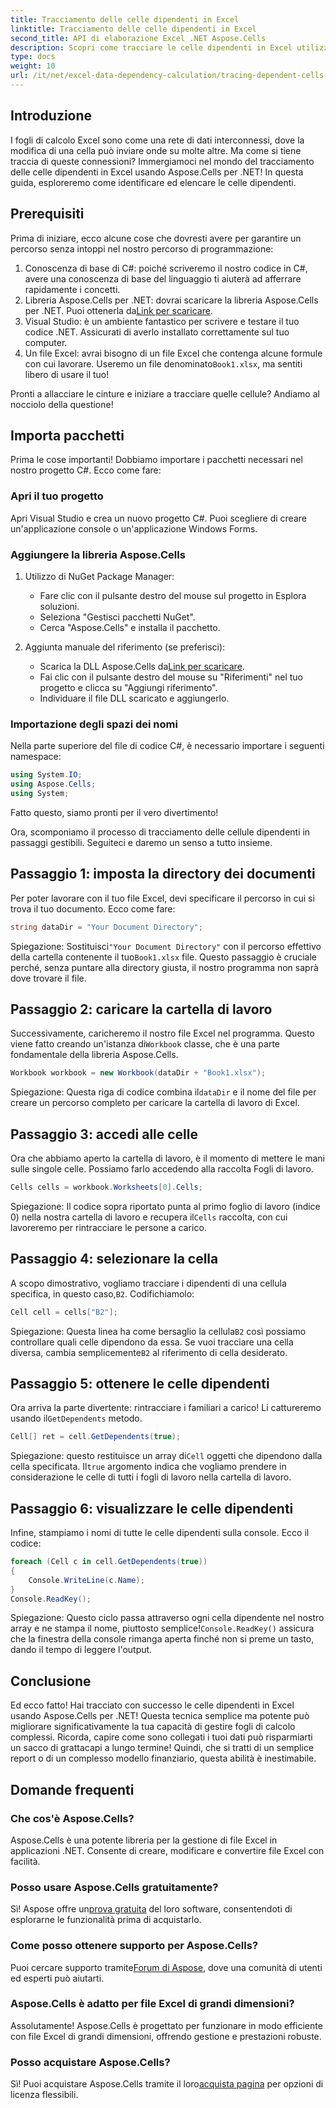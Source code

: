 ```yaml
---
title: Tracciamento delle celle dipendenti in Excel
linktitle: Tracciamento delle celle dipendenti in Excel
second_title: API di elaborazione Excel .NET Aspose.Cells
description: Scopri come tracciare le celle dipendenti in Excel utilizzando Aspose.Cells per .NET con questo tutorial semplice da seguire.
type: docs
weight: 10
url: /it/net/excel-data-dependency-calculation/tracing-dependent-cells-in-excel/
---
```

## Introduzione

I fogli di calcolo Excel sono come una rete di dati interconnessi, dove la modifica di una cella può inviare onde su molte altre. Ma come si tiene traccia di queste connessioni? Immergiamoci nel mondo del tracciamento delle celle dipendenti in Excel usando Aspose.Cells per .NET! In questa guida, esploreremo come identificare ed elencare le celle dipendenti. 

## Prerequisiti

Prima di iniziare, ecco alcune cose che dovresti avere per garantire un percorso senza intoppi nel nostro percorso di programmazione:

1. Conoscenza di base di C#: poiché scriveremo il nostro codice in C#, avere una conoscenza di base del linguaggio ti aiuterà ad afferrare rapidamente i concetti.
2.  Libreria Aspose.Cells per .NET: dovrai scaricare la libreria Aspose.Cells per .NET. Puoi ottenerla da[Link per scaricare](https://releases.aspose.com/cells/net/).
3. Visual Studio: è un ambiente fantastico per scrivere e testare il tuo codice .NET. Assicurati di averlo installato correttamente sul tuo computer. 
4. Un file Excel: avrai bisogno di un file Excel che contenga alcune formule con cui lavorare. Useremo un file denominato`Book1.xlsx`, ma sentiti libero di usare il tuo!

Pronti a allacciare le cinture e iniziare a tracciare quelle cellule? Andiamo al nocciolo della questione!

## Importa pacchetti

Prima le cose importanti! Dobbiamo importare i pacchetti necessari nel nostro progetto C#. Ecco come fare:

### Apri il tuo progetto

Apri Visual Studio e crea un nuovo progetto C#. Puoi scegliere di creare un'applicazione console o un'applicazione Windows Forms.

### Aggiungere la libreria Aspose.Cells

1. Utilizzo di NuGet Package Manager: 
   - Fare clic con il pulsante destro del mouse sul progetto in Esplora soluzioni.
   - Seleziona "Gestisci pacchetti NuGet".
   - Cerca "Aspose.Cells" e installa il pacchetto.

2. Aggiunta manuale del riferimento (se preferisci): 
   -  Scarica la DLL Aspose.Cells da[Link per scaricare](https://releases.aspose.com/cells/net/).
   - Fai clic con il pulsante destro del mouse su "Riferimenti" nel tuo progetto e clicca su "Aggiungi riferimento".
   - Individuare il file DLL scaricato e aggiungerlo.

### Importazione degli spazi dei nomi

Nella parte superiore del file di codice C#, è necessario importare i seguenti namespace:

```csharp
using System.IO;
using Aspose.Cells;
using System;
```

Fatto questo, siamo pronti per il vero divertimento!

Ora, scomponiamo il processo di tracciamento delle cellule dipendenti in passaggi gestibili. Seguiteci e daremo un senso a tutto insieme.

## Passaggio 1: imposta la directory dei documenti

Per poter lavorare con il tuo file Excel, devi specificare il percorso in cui si trova il tuo documento. Ecco come fare:

```csharp
string dataDir = "Your Document Directory";
```

 Spiegazione: Sostituisci`"Your Document Directory"` con il percorso effettivo della cartella contenente il tuo`Book1.xlsx` file. Questo passaggio è cruciale perché, senza puntare alla directory giusta, il nostro programma non saprà dove trovare il file.

## Passaggio 2: caricare la cartella di lavoro

 Successivamente, caricheremo il nostro file Excel nel programma. Questo viene fatto creando un'istanza di`Workbook` classe, che è una parte fondamentale della libreria Aspose.Cells.

```csharp
Workbook workbook = new Workbook(dataDir + "Book1.xlsx");
```

 Spiegazione: Questa riga di codice combina il`dataDir` e il nome del file per creare un percorso completo per caricare la cartella di lavoro di Excel. 

## Passaggio 3: accedi alle celle

Ora che abbiamo aperto la cartella di lavoro, è il momento di mettere le mani sulle singole celle. Possiamo farlo accedendo alla raccolta Fogli di lavoro.

```csharp
Cells cells = workbook.Worksheets[0].Cells;
```

 Spiegazione: Il codice sopra riportato punta al primo foglio di lavoro (indice 0) nella nostra cartella di lavoro e recupera il`Cells` raccolta, con cui lavoreremo per rintracciare le persone a carico.

## Passaggio 4: selezionare la cella

 A scopo dimostrativo, vogliamo tracciare i dipendenti di una cellula specifica, in questo caso,`B2`. Codifichiamolo:

```csharp
Cell cell = cells["B2"];
```

 Spiegazione: Questa linea ha come bersaglio la cellula`B2` così possiamo controllare quali celle dipendono da essa. Se vuoi tracciare una cella diversa, cambia semplicemente`B2` al riferimento di cella desiderato. 

## Passaggio 5: ottenere le celle dipendenti

 Ora arriva la parte divertente: rintracciare i familiari a carico! Li cattureremo usando il`GetDependents` metodo.

```csharp
Cell[] ret = cell.GetDependents(true);
```

 Spiegazione: questo restituisce un array di`Cell` oggetti che dipendono dalla cella specificata. Il`true` argomento indica che vogliamo prendere in considerazione le celle di tutti i fogli di lavoro nella cartella di lavoro.

## Passaggio 6: visualizzare le celle dipendenti

Infine, stampiamo i nomi di tutte le celle dipendenti sulla console. Ecco il codice:

```csharp
foreach (Cell c in cell.GetDependents(true))
{
    Console.WriteLine(c.Name);
}
Console.ReadKey();
```

 Spiegazione: Questo ciclo passa attraverso ogni cella dipendente nel nostro array e ne stampa il nome, piuttosto semplice!`Console.ReadKey()` assicura che la finestra della console rimanga aperta finché non si preme un tasto, dando il tempo di leggere l'output.

## Conclusione

Ed ecco fatto! Hai tracciato con successo le celle dipendenti in Excel usando Aspose.Cells per .NET! Questa tecnica semplice ma potente può migliorare significativamente la tua capacità di gestire fogli di calcolo complessi. Ricorda, capire come sono collegati i tuoi dati può risparmiarti un sacco di grattacapi a lungo termine! Quindi, che si tratti di un semplice report o di un complesso modello finanziario, questa abilità è inestimabile.

## Domande frequenti

### Che cos'è Aspose.Cells?
Aspose.Cells è una potente libreria per la gestione di file Excel in applicazioni .NET. Consente di creare, modificare e convertire file Excel con facilità.

### Posso usare Aspose.Cells gratuitamente?
 Sì! Aspose offre un[prova gratuita](https://releases.aspose.com/) del loro software, consentendoti di esplorarne le funzionalità prima di acquistarlo.

### Come posso ottenere supporto per Aspose.Cells?
Puoi cercare supporto tramite[Forum di Aspose](https://forum.aspose.com/c/cells/9), dove una comunità di utenti ed esperti può aiutarti. 

### Aspose.Cells è adatto per file Excel di grandi dimensioni?
Assolutamente! Aspose.Cells è progettato per funzionare in modo efficiente con file Excel di grandi dimensioni, offrendo gestione e prestazioni robuste.

### Posso acquistare Aspose.Cells?
 Sì! Puoi acquistare Aspose.Cells tramite il loro[acquista pagina](https://purchase.aspose.com/buy) per opzioni di licenza flessibili.